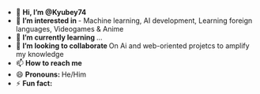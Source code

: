 

- 👋 <strong> **Hi, I’m @Kyubey74** </strong>
- 👀 <strong> **I’m interested in** </strong> - Machine learning, AI development, Learning foreign languages, Videogames & Anime
- 🌱 <strong> **I’m currently learning** </strong> ...
- 💞️ <strong> **I’m looking to collaborate** </strong> On Ai and web-oriented projetcs to amplify my knowledge 
- 📫 <strong> **How to reach me** </strong>
- 😄 <strong> **Pronouns:** </strong> He/Him
- ⚡  **Fun fact:** 

<!---
Kyubey74/Kyubey74 is a ✨ special ✨ repository because its `README.md` (this file) appears on your GitHub profile.
You can click the Preview link to take a look at your changes.
--->
